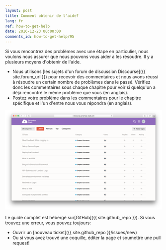 ```yaml
---
layout: post
title: Comment obtenir de l'aide?
lang: fr
ref: how-to-get-help
date: 2016-12-23 00:00:00
comments_id: how-to-get-help/95
---
```


Si vous rencontrez des problèmes avec une étape en particulier, nous voulons nous assurer que nous pouvons vous aider à les résoudre. Il y a plusieurs moyens d'obtenir de l'aide.

- Nous utilisons [les sujets d'un forum de discussion Discourse]({{ site.forum_url }}) pour recevoir des commentaires et nous avons réussi à résoudre un certain nombre de problèmes dans le passé. Vérifiez donc les commentaires sous chaque chapitre pour voir si quelqu'un a déjà rencontré le même problème que vous (en anglais). 
- Postez votre problème dans les commentaires pour le chapitre spécifique et l'un d'entre nous vous répondra (en anglais).

![Serverless Stack Discourse Forums screenshot](/assets/serverless-stack-discourse-forums.png)

Le guide complet est hébergé sur[GitHub]({{ site.github_repo }}). Si vous trouvez une erreur, vous pouvez toujours:

- Ouvrir un [nouveau ticket]({{ site.github_repo }}/issues/new)
- Ou si vous avez trouvé une coquille, éditer la page et soumettre une pull request!